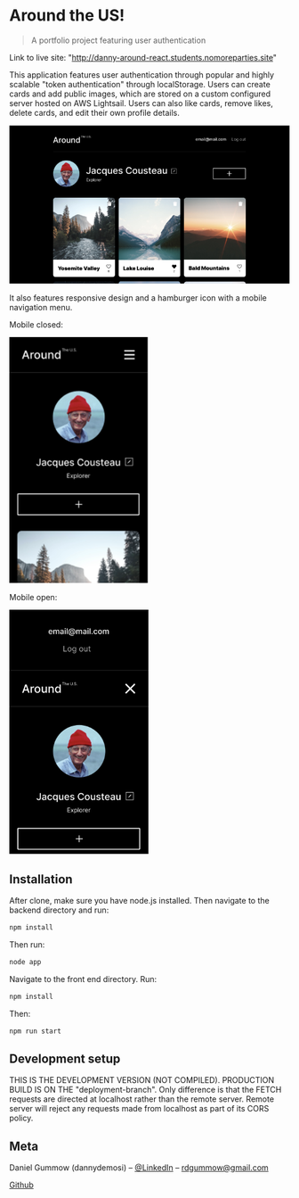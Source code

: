 # Around the US!
> A portfolio project featuring user authentication

Link to live site: "http://danny-around-react.students.nomoreparties.site"

This application features user authentication through popular and highly scalable "token authentication" through localStorage. Users can create cards and add public images, which are stored on a custom configured server hosted on AWS Lightsail. Users can also like cards, remove likes, delete cards, and edit their own profile details.

![A photo of the UI](./around-dashboard.PNG)

It also features responsive design and a hamburger icon with a mobile navigation menu.

Mobile closed:  

<img src="./around-mobile.PNG" alt="Mobile closed" width="250"/>

Mobile open:  

<img src="./around-mobile-open.PNG" alt="Mobile open" width="250"/>


## Installation

After clone, make sure you have node.js installed. Then navigate to the backend directory and run:

```sh
npm install
```

Then run:

```sh
node app
```

Navigate to the front end directory. Run:

```sh
npm install
```

Then:

```sh
npm run start
```


## Development setup

THIS IS THE DEVELOPMENT VERSION (NOT COMPILED). PRODUCTION BUILD IS ON THE "deployment-branch". Only difference is that the FETCH requests are directed at localhost rather than the remote server. Remote server will reject any requests made from localhost as part of its CORS policy.


## Meta

Daniel Gummow (dannydemosi) – [@LinkedIn](https://www.linkedin.com/in/daniel-gummow-223043186/) – rdgummow@gmail.com

[Github](https://github.com/ddemosi/)